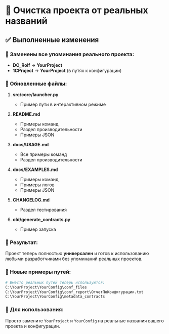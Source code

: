 # 🧹 Очистка проекта от реальных названий

## ✅ Выполненные изменения

### 🔄 Заменены все упоминания реального проекта:

- **DO_Rolf** → **YourProject**
- **1CProject** → **YourProject** (в путях к конфигурации)

### 📁 Обновленные файлы:

1. **src/core/launcher.py**
   - Пример пути в интерактивном режиме

2. **README.md**
   - Примеры команд
   - Раздел производительности
   - Примеры JSON

3. **docs/USAGE.md**
   - Все примеры команд
   - Раздел производительности

4. **docs/EXAMPLES.md**
   - Примеры команд
   - Примеры логов
   - Примеры JSON

5. **CHANGELOG.md**
   - Раздел тестирования

6. **old/generate_contracts.py**
   - Пример запуска

### 🎯 Результат:

Проект теперь полностью **универсален** и готов к использованию любыми разработчиками без упоминаний реальных проектов.

### 📝 Новые примеры путей:

```bash
# Вместо реальных путей теперь используются:
C:\YourProject\YourConfig\conf_files
C:\YourProject\YourConfig\conf_report\ОтчетПоКонфигурации.txt
C:\YourProject\YourConfig\metadata_contracts
```

### 🔧 Для использования:

Просто замените `YourProject` и `YourConfig` на реальные названия вашего проекта и конфигурации. 